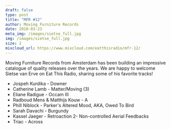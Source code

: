 ```yaml
---
draft: false
type: post
title: "MFR #12"
author: Moving Furniture Records
date: 2018-03-23
meta_img: /images/sietse_full.jpg
img: /images/sietse_full.jpg
size: 2
mixcloud_url: https://www.mixcloud.com/eatthisradio/mfr-12/
---
```


Moving Furniture Records from Amsterdam has been building an impressive catalogue of quality releases over the years. We are happy to welcome Sietse van Erve on Eat This Radio, sharing some of his favorite tracks!

- Jospeh Kurdika - Downer
- Catherine Lamb - Matter/Moving (3)
- Eliane Radigue - Occam III
- Radboud Mens & Matthijs Kouw - A
- Phill Niblock - Parker's Altered Mood, AKA, Owed To Bird
- Sarah Davachi - Burgundy
- Kassel Jaeger - Retroaction 2- Non-controlled Aerial Feedbacks
- Triac - Across
